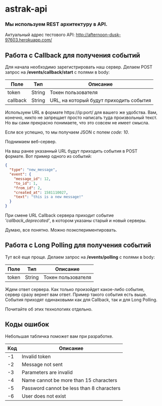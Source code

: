 # astrak-api

### Мы используем REST архитектуру в API.

Актуальный адрес тестового API: http://afternoon-dusk-97603.herokuapp.com/

## Работа с Callback для получения событий

Для начала необходимо зарегистрировать наш сервер. Делаем POST запрос на **/events/callback/start** с полями в body:

| Поле     | Тип    | Описание                                |
|----------|--------|-----------------------------------------|
| token    | String | Токен пользователя                      |
| callback | String | URL, на который будут приходить события |

Используем URL в формате https://ip:port/ для вашего же удобства. Вам, конечно, никто не запрещает просто написать туда произвольный текст. Но вы сами прекрасно понимаете, что это совсем не имеет смысла.

Если все успешно, то мы получаем JSON с полем *code: 10*. 

Поднимаем веб-сервер.

На ваш ранее указанный URL будут приходить события в POST формате. Вот пример одного из событий: 
```json
{
  "type": "new_message",
  "event": {
    "message_id": 12,
    "to_id": 1,
    "from_id": 2,
    "created_at": 1581110027,
    "text": "this is a new message!"
  }
}
```

При смене URL Callback сервера приходит событие *'callback_deprecated'*, в котором указаны старый и новый серверы.

Думаю, все понятно. Можно поэкспериментировать.

## Работа с Long Polling для получения событий

Тут всё еще проще. Делаем запрос на **/events/polling** с полями в body: 

| Поле  | Тип    | Описание           |
|-------|--------|--------------------|
| token | String | Токен пользователя |

Ждем ответ сервера. Как только произойдет какое-либо событие, сервер сразу вернет вам ответ. Пример такого события есть выше. События приходят одинаковыми как для Callback, так и для Long Polling.

Почитайте об этих технологиях отдельно.

## Коды ошибок

Небольшая табличка поможет вам при разработке.

| Код | Описание                                  |
|-----|-------------------------------------------|
| -1  | Invalid token                             |
| -2  | Message not sent                          |
| -3  | Parameters are invalid                    |
| -4  | Name cannot be more than 15 characters    |
| -5  | Password cannot be less than 8 characters |
| -6  | User does not exist                       |

